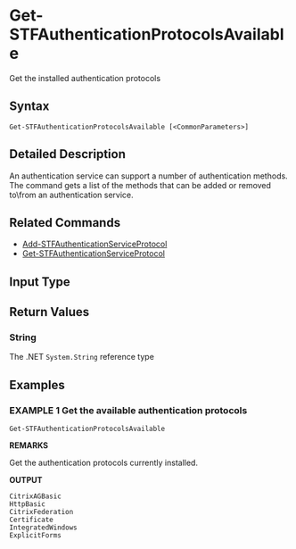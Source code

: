 ﻿# Get-STFAuthenticationProtocolsAvailable

Get the installed authentication protocols

## Syntax

```
Get-STFAuthenticationProtocolsAvailable [<CommonParameters>]
```

## Detailed Description

An authentication service can support a number of authentication methods. The command gets a list of the methods that can be added or removed to\from an authentication service.

## Related Commands

* [Add-STFAuthenticationServiceProtocol](Add-STFAuthenticationServiceProtocol.md)
* [Get-STFAuthenticationServiceProtocol](Get-STFAuthenticationServiceProtocol.md)

## Input Type

### 



## Return Values

### String

The .NET `System.String` reference type

## Examples

### EXAMPLE 1 Get the available authentication protocols

```
Get-STFAuthenticationProtocolsAvailable
```

**REMARKS**

Get the authentication protocols currently installed.

**OUTPUT**

```
CitrixAGBasic
HttpBasic
CitrixFederation
Certificate
IntegratedWindows
ExplicitForms
```

